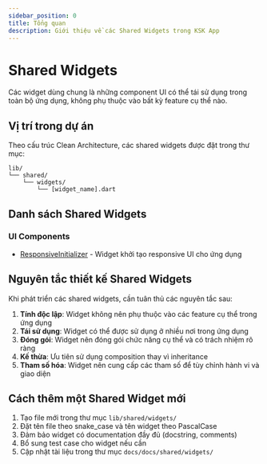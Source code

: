 ```yaml
---
sidebar_position: 0
title: Tổng quan
description: Giới thiệu về các Shared Widgets trong KSK App
---
```


# Shared Widgets

Các widget dùng chung là những component UI có thể tái sử dụng trong toàn bộ ứng dụng, không phụ thuộc vào bất kỳ feature cụ thể nào.

## Vị trí trong dự án

Theo cấu trúc Clean Architecture, các shared widgets được đặt trong thư mục:

```
lib/
└── shared/
    └── widgets/
        └── [widget_name].dart
```

## Danh sách Shared Widgets

### UI Components

- [ResponsiveInitializer](./responsive-initializer.md) - Widget khởi tạo responsive UI cho ứng dụng

## Nguyên tắc thiết kế Shared Widgets

Khi phát triển các shared widgets, cần tuân thủ các nguyên tắc sau:

1. **Tính độc lập**: Widget không nên phụ thuộc vào các feature cụ thể trong ứng dụng
2. **Tái sử dụng**: Widget có thể được sử dụng ở nhiều nơi trong ứng dụng
3. **Đóng gói**: Widget nên đóng gói chức năng cụ thể và có trách nhiệm rõ ràng
4. **Kế thừa**: Ưu tiên sử dụng composition thay vì inheritance
5. **Tham số hóa**: Widget nên cung cấp các tham số để tùy chỉnh hành vi và giao diện

## Cách thêm một Shared Widget mới

1. Tạo file mới trong thư mục `lib/shared/widgets/`
2. Đặt tên file theo snake_case và tên widget theo PascalCase
3. Đảm bảo widget có documentation đầy đủ (docstring, comments)
4. Bổ sung test case cho widget nếu cần
5. Cập nhật tài liệu trong thư mục `docs/docs/shared/widgets/` 